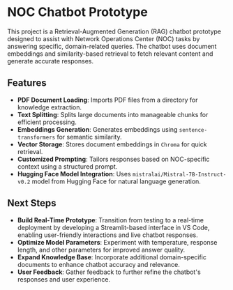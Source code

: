 # NOC Chatbot Prototype

This project is a Retrieval-Augmented Generation (RAG) chatbot prototype designed to assist with Network Operations Center (NOC) tasks by answering specific, domain-related queries. The chatbot uses document embeddings and similarity-based retrieval to fetch relevant content and generate accurate responses.

## Features
- **PDF Document Loading**: Imports PDF files from a directory for knowledge extraction.
- **Text Splitting**: Splits large documents into manageable chunks for efficient processing.
- **Embeddings Generation**: Generates embeddings using `sentence-transformers` for semantic similarity.
- **Vector Storage**: Stores document embeddings in `Chroma` for quick retrieval.
- **Customized Prompting**: Tailors responses based on NOC-specific context using a structured prompt.
- **Hugging Face Model Integration**: Uses `mistralai/Mistral-7B-Instruct-v0.2` model from Hugging Face for natural language generation.

## Next Steps
- **Build Real-Time Prototype**: Transition from testing to a real-time deployment by developing a Streamlit-based interface in VS Code, enabling user-friendly interactions and live chatbot responses.
- **Optimize Model Parameters**: Experiment with temperature, response length, and other parameters for improved answer quality.
- **Expand Knowledge Base**: Incorporate additional domain-specific documents to enhance chatbot accuracy and relevance.
- **User Feedback**: Gather feedback to further refine the chatbot's responses and user experience.

